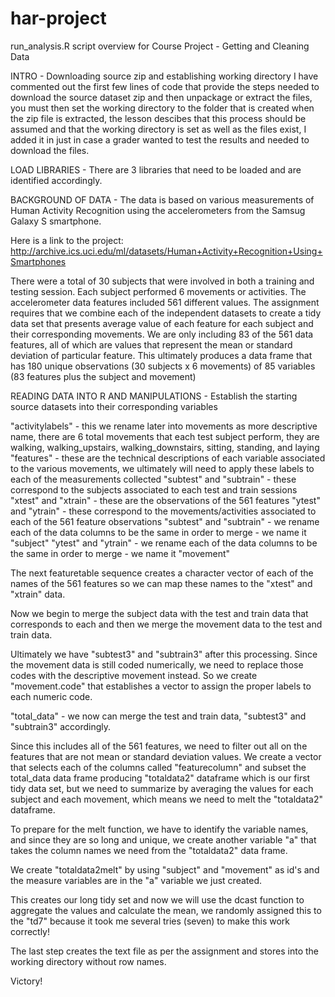 # har-project
run_analysis.R script overview for Course Project - Getting and Cleaning Data

INTRO - Downloading source zip and establishing working directory
I have commented out the first few lines of code that provide the steps needed to download the source dataset zip and then unpackage or extract the files, you must then set the working directory to the folder that is created when the zip file is extracted, the lesson descibes that this process should be assumed and that the working directory is set as well as the files exist, I added it in just in case a grader wanted to test the results and needed to download the files. 

LOAD LIBRARIES - There are 3 libraries that need to be loaded and are identified accordingly.

BACKGROUND OF DATA - The data is based on various measurements of Human Activity Recognition using the accelerometers from the Samsug Galaxy S smartphone.

Here is a link to the project: http://archive.ics.uci.edu/ml/datasets/Human+Activity+Recognition+Using+Smartphones

There were a total of 30 subjects that were involved in both a training and testing session.  Each subject performed 6 movements or activities. The accelerometer data features included 561 different values.  The assignment requires that we combine each of the independent datasets to create a tidy data set that presents average value of each feature for each subject and their corresponding movements.  We are only including  83 of the 561 data features, all of which are values that represent the mean or standard deviation of particular feature.  This ultimately produces a data frame that has 180 unique observations (30 subjects x 6 movements) of 85 variables (83 features plus the subject and movement)


READING DATA INTO R AND MANIPULATIONS - Establish the starting source datasets into their corresponding variables

"activitylabels" - this we rename later into movements as more descriptive name, there are 6 total movements that each test subject perform, they are walking, walking_upstairs, walking_downstairs, sitting, standing, and laying
"features" - these are the technical descriptions of each variable associated to the various movements, we ultimately will need to apply these labels to each of the measurements collected
"subtest" and "subtrain" - these correspond to the subjects associated to each test and train sessions 
"xtest" and "xtrain" - these are the observations of the 561 features
"ytest" and "ytrain" - these correspond to the movements/activities associated to each of the 561 feature observations
"subtest" and "subtrain" - we rename each of the data columns to be the same in order to merge - we name it "subject"
"ytest" and "ytrain" - we rename each of the data columns to be the same in order to merge - we name it "movement"

The next featuretable sequence creates a character vector of each of the names of the 561 features so we can map these names to the "xtest" and "xtrain" data.

Now we begin to merge the subject data with the test and train data that corresponds to each and then we merge the movement data to the test and train data. 

Ultimately we have "subtest3" and "subtrain3" after this processing.  Since the movement data is still coded numerically, we need to replace those codes with the descriptive movement instead. So we create "movement.code" that establishes a vector to assign the proper labels to each numeric code. 

"total_data" - we now can merge the test and train data, "subtest3" and "subtrain3" accordingly. 

Since this includes all of the 561 features, we need to filter out all on the features that are not mean or standard deviation values.  We create a vector that selects each of the columns called "featurecolumn" and subset the total_data data frame producing "totaldata2" dataframe which is our first tidy data set, but we need to summarize by averaging the values for each subject and each movement, which means we need to melt the "totaldata2" dataframe. 

To prepare for the melt function, we have to identify the variable names, and since they are so long and unique, we create another variable "a" that takes the column names we need from the "totaldata2" data frame.

We create "totaldata2melt" by using "subject" and "movement" as id's and the measure variables are in the "a" variable we just created. 

This creates our long tidy set and now we will use the dcast function to aggregate the values and calculate the mean, we randomly assigned this to the "td7" because it took me several tries (seven) to make this work correctly!

The last step creates the text file as per the assignment and stores into the working directory without row names. 

Victory!  
